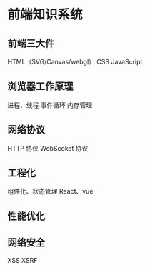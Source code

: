 # 前端知识系统

## 前端三大件

HTML（SVG/Canvas/webgl）
CSS
JavaScript

## 浏览器工作原理

进程、线程
事件循环
内存管理

## 网络协议

HTTP 协议
WebScoket 协议

## 工程化

组件化、状态管理
React、vue

## 性能优化

## 网络安全

XSS
XSRF
